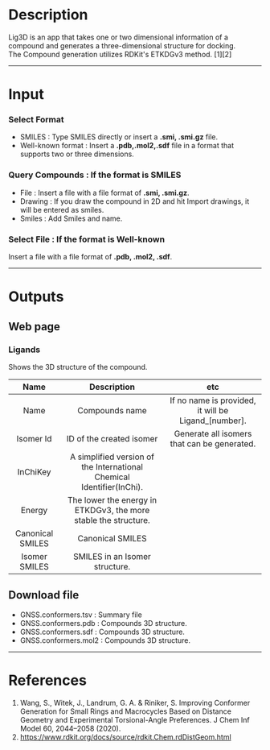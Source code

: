 
# Description 

Lig3D is an app that takes one or two dimensional information of a compound and generates a three-dimensional structure for docking. \
The Compound generation utilizes RDKit's ETKDGv3 method. [1][2]


---
# Input
### Select Format
 - SMILES : Type SMILES directly or insert a <b>.smi, .smi.gz</b> file. 
 - Well-known format : Insert a <b>.pdb,.mol2,.sdf</b> file in a format that supports two or three dimensions.

### Query Compounds : If the format is SMILES
 - File : Insert a file with a file format of <b>.smi, .smi.gz</b>. 
 - Drawing : If you draw the compound in 2D and hit Import drawings, it will be entered as smiles.
 - Smiles : Add Smiles and name.

### Select File : If the format is Well-known
Insert a file with a file format of <b>.pdb, .mol2, .sdf</b>. 

---
# Outputs
## Web page
### Ligands
Shows the 3D structure of the compound.

|Name|Description|etc|
|:-:|:-:|:-:|
|Name|Compounds name|If no name is provided, it will be Ligand_[number].|
|Isomer Id|ID of the created isomer|Generate all isomers that can be generated.|
|InChiKey|A simplified version of the International Chemical Identifier(InChi).||
|Energy|The lower the energy in ETKDGv3, the more stable the structure.||
|Canonical SMILES|Canonical SMILES||
|Isomer SMILES|SMILES in an Isomer structure.||

## Download file
 - GNSS.conformers.tsv : Summary file
 - GNSS.conformers.pdb : Compounds 3D structure.
 - GNSS.conformers.sdf : Compounds 3D structure.
 - GNSS.conformers.mol2 : Compounds 3D structure.

---
# References
1. Wang, S., Witek, J., Landrum, G. A. & Riniker, S. Improving Conformer Generation for Small Rings and Macrocycles Based on Distance Geometry and Experimental Torsional-Angle Preferences. J Chem Inf Model 60, 2044–2058 (2020).
2. https://www.rdkit.org/docs/source/rdkit.Chem.rdDistGeom.html
